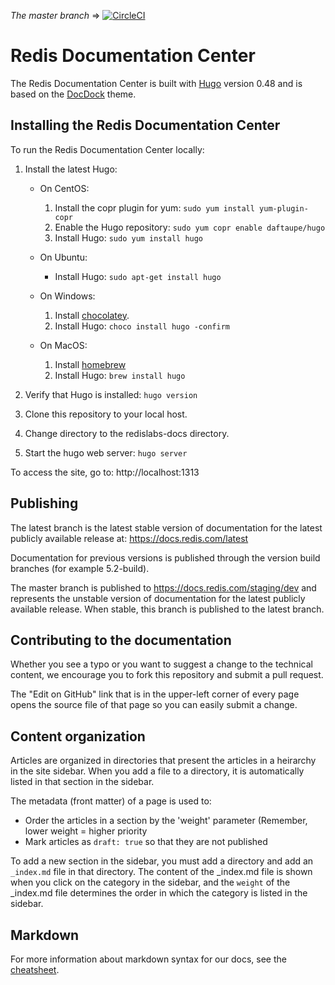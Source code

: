 _The master branch_ => [![CircleCI](https://circleci.com/gh/RedisLabs/redislabs-docs/tree/master.svg?style=svg)](https://circleci.com/gh/RedisLabs/redislabs-docs/tree/master)

# Redis Documentation Center

The Redis Documentation Center is built with [Hugo]( https://gohugo.io/ ) version 0.48 and is based on the [DocDock]( https://github.com/vjeantet/hugo-theme-docdock.git ) theme.

## Installing the Redis Documentation Center

To run the Redis Documentation Center locally:

1. Install the latest Hugo:

    * On CentOS:

        1. Install the copr plugin for yum: `sudo yum install yum-plugin-copr`
        1. Enable the Hugo repository: `sudo yum copr enable daftaupe/hugo`
        1. Install Hugo: `sudo yum install hugo`

    * On Ubuntu:
    
        * Install Hugo: `sudo apt-get install hugo`

    * On Windows:

        1. Install [chocolatey](https://chocolatey.org/install).
        1. Install Hugo: `choco install hugo -confirm`
        
    * On MacOS:

        1. Install [homebrew](https://brew.sh/)
        2. Install Hugo: `brew install hugo`

1. Verify that Hugo is installed: `hugo version`
1. Clone this repository to your local host.
1. Change directory to the redislabs-docs directory.
1. Start the hugo web server: `hugo server`

To access the site, go to: http://localhost:1313

## Publishing

The latest branch is the latest stable version of documentation for the latest publicly available release at: https://docs.redis.com/latest

Documentation for previous versions is published through the version build branches (for example 5.2-build).

The master branch is published to https://docs.redis.com/staging/dev and represents the unstable version of documentation for the latest publicly available release. When stable, this branch is published to the latest branch.

## Contributing to the documentation

Whether you see a typo or you want to suggest a change to the technical content, we encourage you to fork this repository and submit a pull request.

The "Edit on GitHub" link that is in the upper-left corner of every page opens the source file of that page so you can easily submit a change.

## Content organization

Articles are organized in directories that present the articles in a heirarchy in the site sidebar. When you add a file to a directory, it is automatically listed in that section in the sidebar.

The metadata (front matter) of a page is used to:

* Order the articles in a section by the 'weight' parameter (Remember, lower weight = higher priority
* Mark articles as `draft: true` so that they are not published

To add a new section in the sidebar, you must add a directory and add an `_index.md` file in that directory. The content of the _index.md file is shown when you click on the category in the sidebar, and the `weight` of the _index.md file determines the order in which the category is listed in the sidebar.

## Markdown

For more information about markdown syntax for our docs, see the [cheatsheet](https://docs.redis.com/latest/cheatsheet).
